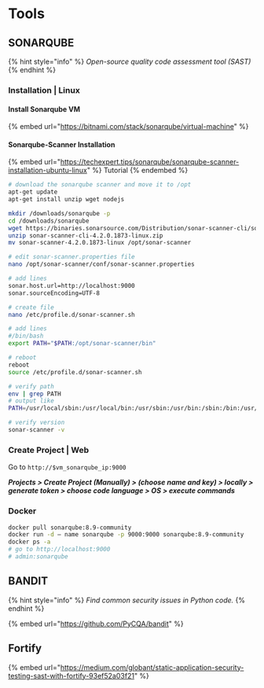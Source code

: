 # Tools

## SONARQUBE

{% hint style="info" %}
_Open-source quality code assessment tool (SAST)_
{% endhint %}

### Installation | Linux

#### Install Sonarqube VM

{% embed url="https://bitnami.com/stack/sonarqube/virtual-machine" %}

#### Sonarqube-Scanner Installation

{% embed url="https://techexpert.tips/sonarqube/sonarqube-scanner-installation-ubuntu-linux" %}
Tutorial
{% endembed %}

```bash
# download the sonarqube scanner and move it to /opt
apt-get update
apt-get install unzip wget nodejs

mkdir /downloads/sonarqube -p
cd /downloads/sonarqube
wget https://binaries.sonarsource.com/Distribution/sonar-scanner-cli/sonar-scanner-cli-4.2.0.1873-linux.zip
unzip sonar-scanner-cli-4.2.0.1873-linux.zip
mv sonar-scanner-4.2.0.1873-linux /opt/sonar-scanner

# edit sonar-scanner.properties file
nano /opt/sonar-scanner/conf/sonar-scanner.properties

# add lines
sonar.host.url=http://localhost:9000
sonar.sourceEncoding=UTF-8

# create file
nano /etc/profile.d/sonar-scanner.sh

# add lines
#/bin/bash
export PATH="$PATH:/opt/sonar-scanner/bin"

# reboot
reboot
source /etc/profile.d/sonar-scanner.sh

# verify path
env | grep PATH
# output like
PATH=/usr/local/sbin:/usr/local/bin:/usr/sbin:/usr/bin:/sbin:/bin:/usr/games:/usr/local/games:/snap/bin:/opt/sonar-scanner/bin

# verify version
sonar-scanner -v
```

### Create Project | Web

Go to `http://$vm_sonarqube_ip:9000`

_**Projects > Create Project (Manually) > (choose name and key) > locally > generate token > choose code language > OS > execute commands**_

### Docker

```bash
docker pull sonarqube:8.9-community
docker run -d — name sonarqube -p 9000:9000 sonarqube:8.9-community
docker ps -a
# go to http://localhost:9000
# admin:sonarqube
```

## BANDIT

{% hint style="info" %}
_Find common security issues in Python code._
{% endhint %}

{% embed url="https://github.com/PyCQA/bandit" %}

## Fortify

{% embed url="https://medium.com/globant/static-application-security-testing-sast-with-fortify-93ef52a03f21" %}
